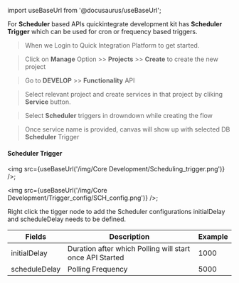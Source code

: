 import useBaseUrl from '@docusaurus/useBaseUrl';


For **Scheduler** based APIs quickintegrate development kit has **Scheduler Trigger** which can be used for cron or frequency based triggers.


>When we Login to Quick Integration Platform to get started.

>Click on **Manage** Option >> **Projects** >> **Create** to create the new project

>Go to **DEVELOP** >> **Functionality** API

>Select relevant project and create services in that project
by cliking **Service** button.

>Select **Scheduler** triggers in drowndown while creating the flow

>Once service name is provided, canvas will show up with selected DB **Scheduler** Trigger

#### Scheduler Trigger
<img src={useBaseUrl('/img/Core Development/Scheduling_trigger.png')} />;

<img src={useBaseUrl('/img/Core Development/Trigger_config/SCH_config.png')} />;

Right click the tigger node to add the Scheduler configurations initialDelay and scheduleDelay needs to be defined. 

<table>
<thead>
<tr>
<th>Fields</th>
<th>Description</th>
<th>Example</th>
</tr>
</thead>
<tbody>
<tr>
<td>initialDelay</td>
<td>Duration after which Polling will start once API Started</td>
<td>1000</td>
</tr>
<tr>
<td>scheduleDelay</td>
<td>Polling Frequency</td>
<td>5000</td>
</tr>
</tbody>
</table>